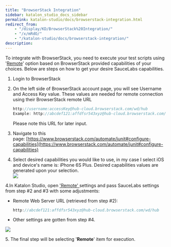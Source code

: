 ```yaml
---
title: "BrowserStack Integration" 
sidebar: katalon_studio_docs_sidebar
permalink: katalon-studio/docs/browserstack-integration.html 
redirect_from:
    - "/display/KD/BrowserStack%20Integration/"
    - "/x/mRdO/"
    - "/katalon-studio/docs/browserstack-integration/"
description: 
---
```

To integrate with BrowserStack, you need to execute your test scripts using '[Remote](/display/KD/Execute+a+test+case#Executeatestcase-Executeinaremoteenvironment)' option based on BrowserStack provided capabilities of your choices. Below are steps on how to get your desire SauceLabs capabilities.

1.  Login to BrowserStack
2.  On the left side of BrowserStack account page, you will see Username and Access Key value. These values are needed for remote connection using their BrowserStack remote URL
    
    ```groovy
    http://username:accessKey@hub-cloud.browserstack.com/wd/hub
    Example: http://abcdef121:affdfsr543xyz@hub-cloud.browserstack.com/wd/hub
    ```
    
    Please note this URL for later input.
    
3.  Navigate to this page: [https://www.browserstack.com/automate/junit#configure-capabilities](https://www.browserstack.com/automate/junit#configure-capabilities)
4.  Select desired capabilities you would like to use, in my case I select iOS and device's name is: iPhone 6S Plus. Desired capabilities values are generated upon your selection.  
    ![](../../images/katalon-studio/docs/browserstack-integration/Screen-Shot-2017-10-04-at-10.07.23.png)

4.In Katalon Studio, open ['Remote' ](/display/KD/Execute+a+test+case#Executeatestcase-Executeinaremoteenvironment)settings and pass SauceLabs settings from step #2 and #3 with some adjustments:

*   Remote Web Server URL (retrieved from step #2): 
    
    ```groovy
    http://abcdef121:affdfsr543xyz@hub-cloud.browserstack.com/wd/hub
    ```
    
*   Other settings are gotten from step #4.

![](../../images/katalon-studio/docs/browserstack-integration/Screen-Shot-2017-10-04-at-13.36.34.png)

5\. The final step will be selecting '**Remote**' item for execution.